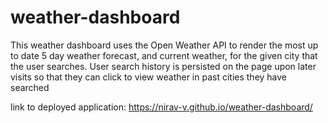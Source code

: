 # weather-dashboard

This weather dashboard uses the Open Weather API to render the most up to date 5 day weather forecast, and current weather, for the given city that the user searches. User search history is persisted on the page upon later visits so that they can click to view weather in past cities they have searched

link to deployed application: https://nirav-v.github.io/weather-dashboard/
